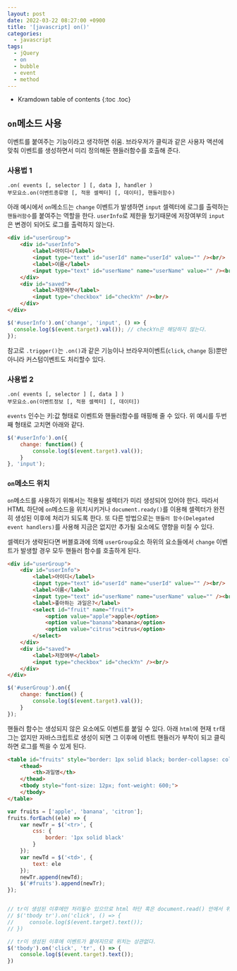 ```yaml
---
layout: post
date: 2022-03-22 08:27:00 +0900
title: '[javascript] on()'
categories:
  - javascript
tags:
  - jQuery
  - on
  - bubble
  - event
  - method
---
```


* Kramdown table of contents
{:toc .toc}

## `on`메소드 사용

이벤트를 붙여주는 기능이라고 생각하면 쉬움.
브라우저가 클릭과 같은 사용자 액션에 맞춰 이벤트를 생성하면서 미리 정의해둔 핸들러함수를 호출해 준다.


### 사용법 1

`.on( events [, selector ] [, data ], handler )`  
`부모요소.on(이벤트종류명 [, 적용 셀렉터] [, 데이터], 핸들러함수)`

아래 예시에서 `on`메소드는 `change` 이벤트가 발생하면 `input` 셀렉터에 로그를 출력하는 `핸들러함수`를 붙여주는 역할을 한다. `userInfo`로 제한을 뒀기때문에 저장여부의 `input`은 변경이 되어도 로그를 출력하지 않는다.

```html
<div id="userGroup">
    <div id="userInfo">
        <label>아이디</label>
        <input type="text" id="userId" name="userId" value="" /><br/>
        <label>이름</label>
        <input type="text" id="userName" name="userName" value="" /><br/>
    </div>
    <div id="saved">
        <label>저장여부</label>
        <input type="checkbox" id="checkYn" /><br/>
    </div>
</div>
```

```js
$('#userInfo').on('change', 'input', () => {
  console.log($(event.target).val()); // checkYn은 해당하지 않는다.
});
```

참고로 `.trigger()`는 `.on()`과 같은 기능이나 브라우저이벤트(`click`, `change` 등)뿐만 아니라 커스텀이벤트도 처리할수 있다.


### 사용법 2

`.on( events [, selector ] [, data ] )`  
`부모요소.on(이벤트정보 [, 적용 셀렉터] [, 데이터])`

`events` 인수는 키:값 형태로 이벤트와 핸들러함수를 매핑해 줄 수 있다.
위 예시를 두번째 형태로 고치면 아래와 같다.

```js
$('#userInfo').on({
    change: function() {
        console.log($(event.target).val());
    }
}, 'input');
```

### `on`메소드 위치

`on`메소드를 사용하기 위해서는 적용될 셀렉터가 미리 생성되어 있어야 한다. 따라서 HTML 하단에 `on`메소드을 위치시키거나 `document.ready()`를 이용해 셀렉터가 완전히 생성된 이후에 처리가 되도록 한다. 또 다른 방법으로는 `핸들러 함수(Delegated event handlers)`를 사용해 지금은 없지만 추가될 요소에도 영향을 미칠 수 있다.


셀렉터가 생략된다면 버블효과에 의해 `userGroup`요소 하위의 요소들에서 `change` 이벤트가 발생할 경우 모두 핸들러 함수를 호출하게 된다.

```html
<div id="userGroup">
    <div id="userInfo">
        <label>아이디</label>
        <input type="text" id="userId" name="userId" value="" /><br/>
        <label>이름</label>
        <input type="text" id="userName" name="userName" value="" /><br/>
        <label>좋아하는 과일은?</label>
        <select id="fruit" name="fruit">
            <option value="apple">apple</option>
            <option value="banana">banana</option>
            <option value="citrus">citrus</option>
        </select>
    </div>
    <div id="saved">
        <label>저장여부</label>
        <input type="checkbox" id="checkYn" /><br/>
    </div>
</div>
```
```js
$('#userGroup').on({
    change: function() {
        console.log($(event.target).val());
    }
});
```

핸들러 함수는 생성되지 않은 요소에도 이벤트를 붙일 수 있다. 아래 `html`에 현재 `tr`태그는 없지만 자바스크립트로 생성이 되면 그 이후에 이벤트 핸들러가 부착이 되고 클릭 하면 로그를 찍을 수 있게 된다. 

```HTML
<table id="fruits" style="border: 1px solid black; border-collapse: collapse;">
    <thead>
        <th>과일명</th>
    </thead>
    <tbody style="font-size: 12px; font-weight: 600;">
    </tbody>
</table>
```

```js
var fruits = ['apple', 'banana', 'citron'];
fruits.forEach((ele) => {
    var newTr = $('<tr>', {
        css: {
            border: '1px solid black'
        }
    });
    var newTd = $('<td>', {
        text: ele
    });
    newTr.append(newTd);
    $('#fruits').append(newTr);
});


// tr이 생성된 이후에만 처리될수 있으므로 html 하단 혹은 document.read() 안에서 위치해야만 이벤트가 붙여진다.
// $('tbody tr').on('click', () => {
//     console.log($(event.target).text());
// })

// tr이 생성된 이후에 이벤트가 붙여지므로 위치는 상관없다.
$('tbody').on('click', 'tr', () => {
    console.log($(event.target).text());
})
```
